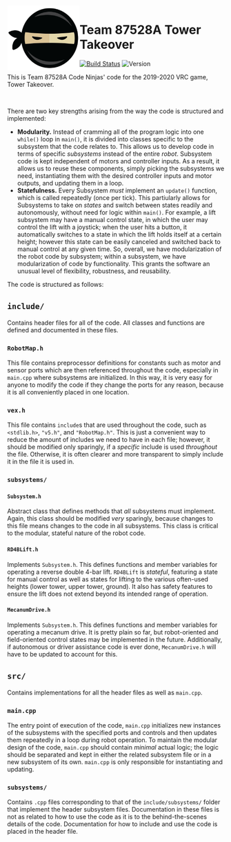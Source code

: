 <img src="readmeicon.png" align="left" height=150 />

# Team 87528A Tower Takeover
[![Build Status](https://travis-ci.org/brandon-gong/2020-TowerTakeover.svg?branch=master)](https://travis-ci.org/brandon-gong/2020-TowerTakeover)
![Version](https://img.shields.io/badge/version-v0.5.0-informational.svg)

This is Team 87528A Code Ninjas' code for the 2019-2020 VRC game,
Tower Takeover.

<br>

There are two key strengths arising from the way the code is structured and
implemented:
- **Modularity.** Instead of cramming all of the program logic into
  one `while()` loop in `main()`, it is divided into classes specific to
  the subsystem that the code relates to.  This allows us to develop code
  in terms of specific *subsystems* instead of the entire *robot*.  Subsystem
  code is kept independent of motors and controller inputs.  As a result,
  it allows us to reuse these components, simply picking the subsystems we
  need, instantiating them with the desired controller inputs and motor
  outputs, and updating them in a loop.
- **Statefulness.** Every Subsystem *must* implement an `update()` function,
  which is called repeatedly (once per tick).  This partiularly allows for
  Subsystems to take on _states_ and switch between states readily and
  autonomously, without need for logic within `main()`.  For example, a lift
  subsystem may have a manual control state, in which the user may control the
  lift with a joystick; when the user hits a button, it automatically switches
  to a state in which the lift holds itself at a certain height; however this
  state can be easily canceled and switched back to manual control at any
  given time.  So, overall, we have modularization of the robot code by subsystem;
  within a subsystem, we have modularization of code by functionality.  This
  grants the software an unusual level of flexibility, robustness, and
  reusability.

The code is structured as follows:

## `include/`
Contains header files for all of the code.  All classes and functions
are defined and documented in these files.

### `RobotMap.h`
This file contains preprocessor definitions for constants such as motor
and sensor ports which are then referenced throughout the code,
especially in `main.cpp` where subsystems are initialized.  In this way,
it is very easy for anyone to modify the code if they change the ports
for any reason, because it is all conveniently placed in one location.

### `vex.h`
This file contains `include`s that are used throughout the code, such as
`<stdlib.h>`, `"v5.h"`, and `"RobotMap.h"`.  This is just a convenient
way to reduce the amount of includes we need to have in each file; however,
it should be modified only sparingly, if a *specific* include is used 
*throughout* the file.  Otherwise, it is often clearer and more transparent
to simply include it in the file it is used in.

### `subsystems/`
#### `Subsystem.h`
Abstract class that defines methods that *all* subsystems must implement.
Again, this class should be modified *very* sparingly, because changes to
this file means changes to the code in all subsystems.  This class is
critical to the modular, stateful nature of the robot code.

#### `RD4BLift.h`
Implements `Subsystem.h`.  This defines functions and member variables for
operating a reverse double 4-bar lift.  `RD4BLift` is _stateful_, featuring
a state for manual control as well as states for lifting to the various
often-used heights (lower tower, upper tower, ground).  It also has safety
features to ensure the lift does not extend beyond its intended range of
operation.

#### `MecanumDrive.h`
Implements `Subsystem.h`.  This defines functions and member variables for
operating a mecanum drive.  It is pretty plain so far, but robot-oriented
and field-oriented control states may be implemented in the future.
Additionally, if autonomous or driver assistance code is ever done,
`MecanumDrive.h` will have to be updated to account for this.

## `src/`
Contains implementations for all the header files as well as `main.cpp`.

### `main.cpp`
The entry point of execution of the code, `main.cpp` initializes new
instances of the subsystems with the specified ports and controls and
then updates them repeatedly in a loop during robot operation.
To maintain the modular design of the code, `main.cpp` should contain
_minimal_ actual logic; the logic should be separated and kept in either
the related subsystem file or in a new subsystem of its own.  `main.cpp`
is only responsible for instantiating and updating.

### `subsystems/`
Contains `.cpp` files corresponding to that of the `include/subsystems/`
folder that implement the header subsystem files.  Documentation in these
files is not as related to how to use the code as it is to the
behind-the-scenes details of the code.  Documentation for how to include
and use the code is placed in the header file.
